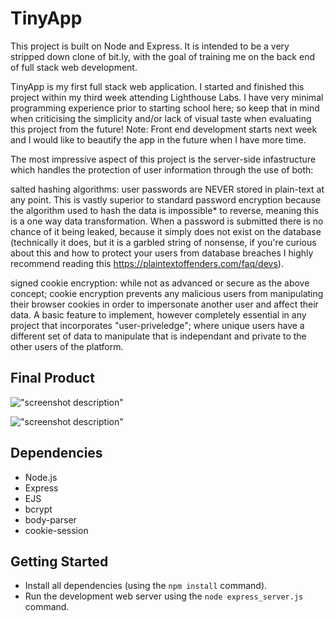 # TinyApp

This project is built on Node and Express. It is intended to be a very stripped down clone of bit.ly, with the goal of training me on the back end of full stack web development.

TinyApp is my first full stack web application. I started and finished this project within my third week attending Lighthouse Labs. I have very minimal programming experience prior to starting school here; so keep that in mind when criticising the simplicity and/or lack of visual taste when evaluating this project from the future! Note: Front end development starts next week and I would like to beautify the app in the future when I have more time.

The most impressive aspect of this project is the server-side infastructure which handles the protection of user information through the use of both:

salted hashing algorithms: user passwords are NEVER stored in plain-text at any point. This is vastly superior to standard password encryption because the algorithm used to hash the data is impossible* to reverse, meaning this is a one way data transformation. When a password is submitted there is no chance of it being leaked, because it simply does not exist on the database (technically it does, but it is a garbled string of nonsense, if you're curious about this and how to protect your users from database breaches I highly recommend reading this https://plaintextoffenders.com/faq/devs).

signed cookie encryption: while not as advanced or secure as the above concept; cookie encryption prevents any malicious users from manipulating their browser cookies in order to impersonate another user and affect their data. A basic feature to implement, however completely essential in any project that incorporates "user-priveledge"; where unique users have a different set of data to manipulate that is independant and private to the other users of the platform.


## Final Product

!["screenshot description"](#)

!["screenshot description"](#)

## Dependencies

- Node.js
- Express
- EJS
- bcrypt
- body-parser
- cookie-session

## Getting Started

- Install all dependencies (using the `npm install` command).
- Run the development web server using the `node express_server.js` command.
